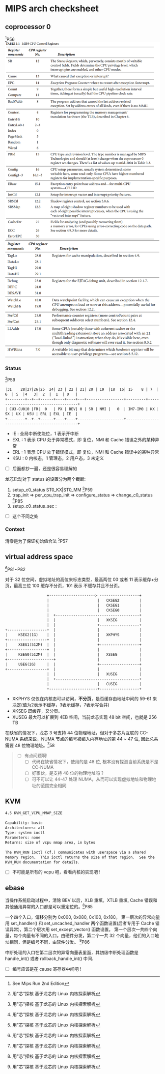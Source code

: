 # MIPS arch checksheet


## coprocessor 0
[^2]P56
![](./img/3.1-1.png)
![](./img/3.1-2.png)

### Status
[^1]P59

```
|31    28|27|26|25  24| 23 | 22 | 21| 20 | 19  |18  16| 15    8 | 7  | 6  | 5  |4   3|  2  |  1  | 0   |
+--------+--+--+------+----+----+---+-----------------+---------+--------------------------------------+
| CU3-CU0|0 |FR|  0   | PX | BEV| 0 | SR | NMI |   0  | IM7-IM0 | KX | SX | UX | KSU | ERL | EXL | IE  |
+--------+--+--+------+----+----+---------------------+------------------------------------------------+
```
- IE : 全局中断使能位，1 表示开中断
- EXL : 1 表示 CPU 处于异常模式，即 复位，NMI 和 Cache 错误之外的某种异常
- ERL : 1 表示 CPU 处于错误模式，即 复位，NMI 和 Cache 错误中的某种异常
- KSU : 0 内核态，1 管理态，2 用户态，3 未定义

- [ ] 后面都抄一遍，还是很容易理解的

龙芯启动对于 status 的设置分为两个截断:
1. setup_c0_status ST0_KX|ST0_MM [^1]P59
2. trap_init => per_cpu_trap_init => configure_status => change_c0_status [^1]P85
3. setup_c0_status_sec :
  - [ ] 这个不同之处

### Context
清零是为了保证初始值合法 [^1]P57

## virtual address space

[^1]P81~P82

对于 32 位空间，虚拟地址的高位来标志类型，最高两位 00 或者 11 表示缓存+分页，最高三位 100 缓存不分页，101 表示 不缓存并且不分页。
```
                   +---------------------> ------------------+
                   |                      |   CKSEG2         |
                   |                      |   CKSEG1         |
                   |                      |   CKSEG0         |
                   |  +--------------------------------------+
                   |  |                   |   XKSEG          |
                   |  |                   +------------------+
+------------------+  |                   |                  |
|     KSEG2(1G)    |  |                   |   XKPHYS         |
+------------------+  |                   |                  |
|     XSEG1(512M)  |  |                   +------------------+
+------------------+  |                   |                  |
|     KSEG0(512M)  |  |                   |   XSSEG          |
+---------------------+                   |                  |
|     USEG(2G)     |  |                   +------------------+
+------------------+  |                   |                  |
                   |  |                   |   XUSEG          |
                   |  +--------------------------------------+
                   |                      |   CUSEG          |
                   +----------------------+------------------+
```

- XKPHYS 仅仅在内核态可以访问，**不分页**，是否缓存由地址中间的 59-61 来决定(值为2表示不缓存，3表示缓存，7表示写合并)
- XKSEG 既缓存，又分页。
- XUSEG 最大可以扩展到 4EB 空间，当前龙芯实现 48 bit 空间，也就是 256 TB


在缺省的情况下，龙芯 3 号支持 44 位物理地址，但对于多芯片互联的 CC-NUMA 系统来说，NUMA 节点的编号被编入内存地址的第 44 ~ 47 位, 因此总共需要 48 位物理地址。[^1]58
> - [ ] 有点问题啊!
>   - [ ] 代码在缺省情况下，使用的是 48 位, 根本没有探测当前系统是不是 CC-NUMA
>   - [ ] 好家伙，是支持 48 位的物理地址吗 ?
>   - [ ] 可不可以让 44-47 处理 NUMA，从而可以实现虚拟地址和物理地址的范围完全相同

## KVM

```
4.5 KVM_GET_VCPU_MMAP_SIZE

Capability: basic
Architectures: all
Type: system ioctl
Parameters: none
Returns: size of vcpu mmap area, in bytes

The KVM_RUN ioctl (cf.) communicates with userspace via a shared
memory region.  This ioctl returns the size of that region.  See the
KVM_RUN documentation for details.
```

- [ ] 不可能是所有的 vcpu 吧，看看内核的实现吧 !

## ebase
当操作系统启动过程中，清除 BEV 以后，XLB 重填，XTLB 重填, Cache 错误和其他通用异常的入口都是可以重定位的。[^1]P85

一个四个入口，偏移分别为 0x000, 0x080, 0x100, 0x180。
第一层次的异常向量用 set_handler() 和 set_uncached_handler 两个函数设置(后者专用于 Cache 错误异常)，第二个层次用 set_except_vector() 函数设置。
第一个层次一共四个向量，每个向量有不同的入口，由硬件分发，第二个一共 32 个向量，他们的入口地址相同，但是编号不同，由软件分发。 [^1]P86

中断处理的入口在第二层次的异常向量表里面，其初级中断处理函数是 handle_int() 或者 rollback_handle_int() 中间.

- [ ] 编号应该是在 cause 寄存器中间吧 !

[^1]: 用"芯"探核 基于龙芯的 Linux 内核探索解析
[^2]: See Mips Run 2nd Edition
[^3]: https://www.kernel.org/doc/Documentation/virtual/kvm/api.txt
